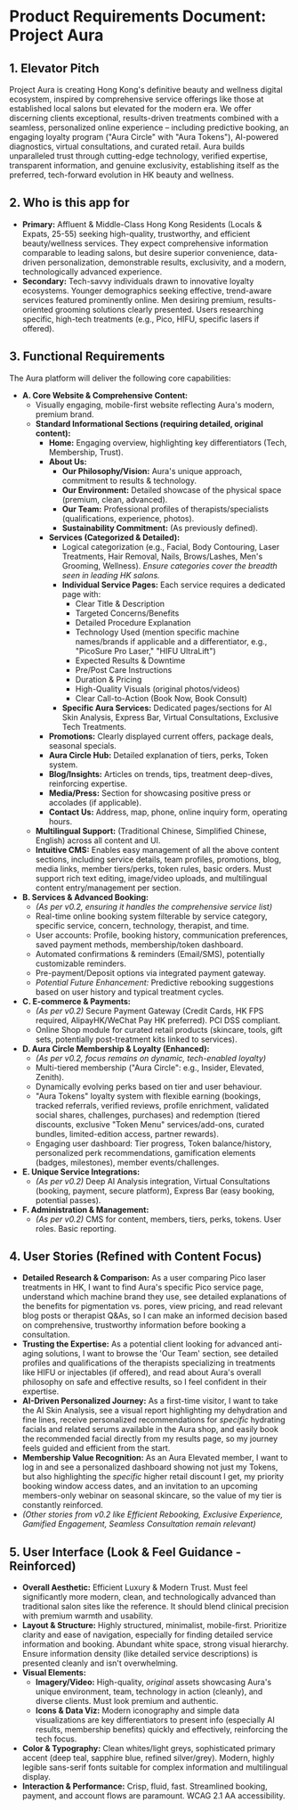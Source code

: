 # Product Requirements Document: Project Aura

## 1. Elevator Pitch

Project Aura is creating Hong Kong's definitive beauty and wellness digital ecosystem, inspired by comprehensive service offerings like those at established local salons but elevated for the modern era. We offer discerning clients exceptional, results-driven treatments combined with a seamless, personalized online experience – including predictive booking, an engaging loyalty program ("Aura Circle" with "Aura Tokens"), AI-powered diagnostics, virtual consultations, and curated retail. Aura builds unparalleled trust through cutting-edge technology, verified expertise, transparent information, and genuine exclusivity, establishing itself as the preferred, tech-forward evolution in HK beauty and wellness.

## 2. Who is this app for

*   **Primary:** Affluent & Middle-Class Hong Kong Residents (Locals & Expats, 25-55) seeking high-quality, trustworthy, and efficient beauty/wellness services. They expect comprehensive information comparable to leading salons, but desire superior convenience, data-driven personalization, demonstrable results, exclusivity, and a modern, technologically advanced experience.
*   **Secondary:** Tech-savvy individuals drawn to innovative loyalty ecosystems. Younger demographics seeking effective, trend-aware services featured prominently online. Men desiring premium, results-oriented grooming solutions clearly presented. Users researching specific, high-tech treatments (e.g., Pico, HIFU, specific lasers if offered).

## 3. Functional Requirements

The Aura platform will deliver the following core capabilities:

*   **A. Core Website & Comprehensive Content:**
    *   Visually engaging, mobile-first website reflecting Aura's modern, premium brand.
    *   **Standard Informational Sections (requiring detailed, original content):**
        *   **Home:** Engaging overview, highlighting key differentiators (Tech, Membership, Trust).
        *   **About Us:**
            *   **Our Philosophy/Vision:** Aura's unique approach, commitment to results & technology.
            *   **Our Environment:** Detailed showcase of the physical space (premium, clean, advanced).
            *   **Our Team:** Professional profiles of therapists/specialists (qualifications, experience, photos).
            *   **Sustainability Commitment:** (As previously defined).
        *   **Services (Categorized & Detailed):**
            *   Logical categorization (e.g., Facial, Body Contouring, Laser Treatments, Hair Removal, Nails, Brows/Lashes, Men's Grooming, Wellness). *Ensure categories cover the breadth seen in leading HK salons.*
            *   **Individual Service Pages:** Each service requires a dedicated page with:
                *   Clear Title & Description
                *   Targeted Concerns/Benefits
                *   Detailed Procedure Explanation
                *   Technology Used (mention specific machine names/brands if applicable and a differentiator, e.g., "PicoSure Pro Laser," "HIFU UltraLift")
                *   Expected Results & Downtime
                *   Pre/Post Care Instructions
                *   Duration & Pricing
                *   High-Quality Visuals (original photos/videos)
                *   Clear Call-to-Action (Book Now, Book Consult)
            *   **Specific Aura Services:** Dedicated pages/sections for AI Skin Analysis, Express Bar, Virtual Consultations, Exclusive Tech Treatments.
        *   **Promotions:** Clearly displayed current offers, package deals, seasonal specials.
        *   **Aura Circle Hub:** Detailed explanation of tiers, perks, Token system.
        *   **Blog/Insights:** Articles on trends, tips, treatment deep-dives, reinforcing expertise.
        *   **Media/Press:** Section for showcasing positive press or accolades (if applicable).
        *   **Contact Us:** Address, map, phone, online inquiry form, operating hours.
    *   **Multilingual Support:** (Traditional Chinese, Simplified Chinese, English) across all content and UI.
    *   **Intuitive CMS:** Enables easy management of all the above content sections, including service details, team profiles, promotions, blog, media links, member tiers/perks, token rules, basic orders. Must support rich text editing, image/video uploads, and multilingual content entry/management per section.
*   **B. Services & Advanced Booking:**
    *   *(As per v0.2, ensuring it handles the comprehensive service list)*
    *   Real-time online booking system filterable by service category, specific service, concern, technology, therapist, and time.
    *   User accounts: Profile, booking history, communication preferences, saved payment methods, membership/token dashboard.
    *   Automated confirmations & reminders (Email/SMS), potentially customizable reminders.
    *   Pre-payment/Deposit options via integrated payment gateway.
    *   *Potential Future Enhancement:* Predictive rebooking suggestions based on user history and typical treatment cycles.
*   **C. E-commerce & Payments:**
    *   *(As per v0.2)* Secure Payment Gateway (Credit Cards, HK FPS required, AlipayHK/WeChat Pay HK preferred). PCI DSS compliant.
    *   Online Shop module for curated retail products (skincare, tools, gift sets, potentially post-treatment kits linked to services).
*   **D. Aura Circle Membership & Loyalty (Enhanced):**
    *   *(As per v0.2, focus remains on dynamic, tech-enabled loyalty)*
    *   Multi-tiered membership ("Aura Circle": e.g., Insider, Elevated, Zenith).
    *   Dynamically evolving perks based on tier and user behaviour.
    *   "Aura Tokens" loyalty system with flexible earning (bookings, tracked referrals, verified reviews, profile enrichment, validated social shares, challenges, purchases) and redemption (tiered discounts, exclusive "Token Menu" services/add-ons, curated bundles, limited-edition access, partner rewards).
    *   Engaging user dashboard: Tier progress, Token balance/history, personalized perk recommendations, gamification elements (badges, milestones), member events/challenges.
*   **E. Unique Service Integrations:**
    *   *(As per v0.2)* Deep AI Analysis integration, Virtual Consultations (booking, payment, secure platform), Express Bar (easy booking, potential passes).
*   **F. Administration & Management:**
    *   *(As per v0.2)* CMS for content, members, tiers, perks, tokens. User roles. Basic reporting.

## 4. User Stories (Refined with Content Focus)

*   **Detailed Research & Comparison:** As a user comparing Pico laser treatments in HK, I want to find Aura's specific Pico service page, understand which machine brand they use, see detailed explanations of the benefits for pigmentation vs. pores, view pricing, and read relevant blog posts or therapist Q&As, so I can make an informed decision based on comprehensive, trustworthy information before booking a consultation.
*   **Trusting the Expertise:** As a potential client looking for advanced anti-aging solutions, I want to browse the 'Our Team' section, see detailed profiles and qualifications of the therapists specializing in treatments like HIFU or injectables (if offered), and read about Aura's overall philosophy on safe and effective results, so I feel confident in their expertise.
*   **AI-Driven Personalized Journey:** As a first-time visitor, I want to take the AI Skin Analysis, see a visual report highlighting my dehydration and fine lines, receive personalized recommendations for *specific* hydrating facials and related serums available in the Aura shop, and easily book the recommended facial directly from my results page, so my journey feels guided and efficient from the start.
*   **Membership Value Recognition:** As an Aura Elevated member, I want to log in and see a personalized dashboard showing not just my Tokens, but also highlighting the *specific* higher retail discount I get, my priority booking window access dates, and an invitation to an upcoming members-only webinar on seasonal skincare, so the value of my tier is constantly reinforced.
*   *(Other stories from v0.2 like Efficient Rebooking, Exclusive Experience, Gamified Engagement, Seamless Consultation remain relevant)*

## 5. User Interface (Look & Feel Guidance - Reinforced)

*   **Overall Aesthetic:** Efficient Luxury & Modern Trust. Must feel significantly more modern, clean, and technologically advanced than traditional salon sites like the reference. It should blend clinical precision with premium warmth and usability.
*   **Layout & Structure:** Highly structured, minimalist, mobile-first. Prioritize clarity and ease of navigation, especially for finding detailed service information and booking. Abundant white space, strong visual hierarchy. Ensure information density (like detailed service descriptions) is presented cleanly and isn't overwhelming.
*   **Visual Elements:**
    *   **Imagery/Video:** High-quality, *original* assets showcasing Aura's unique environment, team, technology in action (cleanly), and diverse clients. Must look premium and authentic.
    *   **Icons & Data Viz:** Modern iconography and simple data visualizations are key differentiators to present info (especially AI results, membership benefits) quickly and effectively, reinforcing the tech focus.
*   **Color & Typography:** Clean whites/light greys, sophisticated primary accent (deep teal, sapphire blue, refined silver/grey). Modern, highly legible sans-serif fonts suitable for complex information and multilingual display.
*   **Interaction & Performance:** Crisp, fluid, fast. Streamlined booking, payment, and account flows are paramount. WCAG 2.1 AA accessibility.